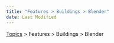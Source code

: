```yaml
---
title: "Features > Buildings > Blender"
date: Last Modified
---
```

[Topics](../../../topics.md) > Features > Buildings > Blender
